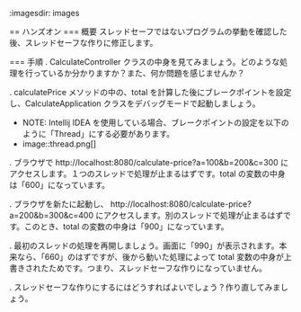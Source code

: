 :imagesdir: images

== ハンズオン
=== 概要
スレッドセーフではないプログラムの挙動を確認した後、スレッドセーフな作りに修正します。

=== 手順
. CalculateController クラスの中身を見てみましょう。どのような処理を行っているか分かりますか？また、何か問題を感じませんか？

. calculatePrice メソッドの中の、total を計算した後にブレークポイントを設定し、CalculateApplication クラスをデバッグモードで起動しましょう。

- NOTE: Intellij IDEA を使用している場合、ブレークポイントの設定を以下のように「Thread」にする必要があります。
- image::thread.png[]

. ブラウザで http://localhost:8080/calculate-price?a=100&b=200&c=300 にアクセスします。１つのスレッドで処理が止まるはずです。total の変数の中身は「600」になっています。

. ブラウザを新たに起動し、 http://localhost:8080/calculate-price?a=200&b=300&c=400 にアクセスします。別のスレッドで処理が止まるはずです。このとき、total の変数の中身は「900」になっています。

. 最初のスレッドの処理を再開しましょう。画面に「990」が表示されます。本来なら、「660」のはずですが、後から動いた処理によって total 変数の中身が上書きされたためです。つまり、スレッドセーフな作りになっていません。

. スレッドセーフな作りにするにはどうすればよいでしょう？作り直してみましょう。
